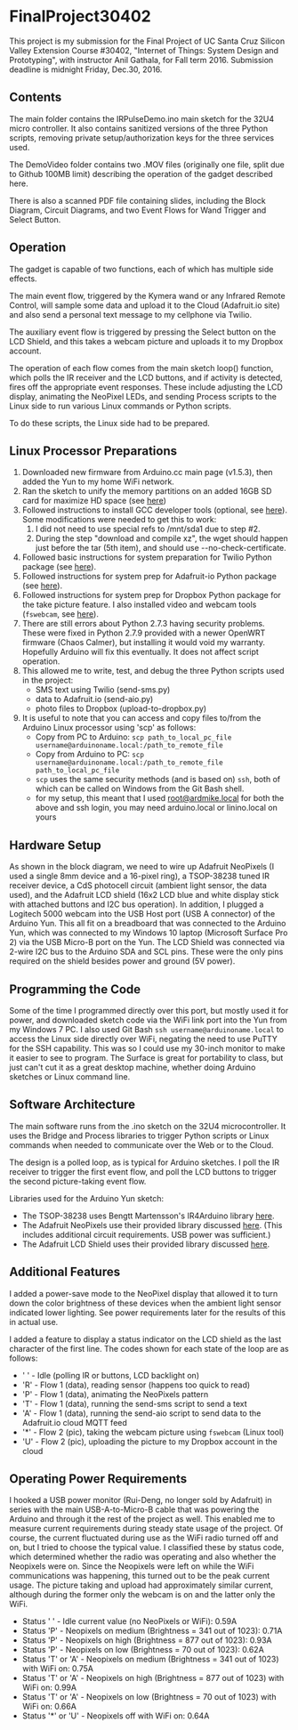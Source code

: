 # FinalProject30402 #

This project is my submission for the Final Project of UC Santa Cruz Silicon Valley Extension Course #30402, "Internet of Things: System Design and Prototyping", with instructor Anil Gathala, for Fall term 2016. Submission deadline is midnight Friday, Dec.30, 2016. 

## Contents ##

The main folder contains the IRPulseDemo.ino main sketch for the 32U4 micro controller. It also contains sanitized versions of the three Python scripts, removing private setup/authorization keys for the three services used.

The DemoVideo folder contains two .MOV files (originally one file, split due to Github 100MB limit) describing the operation of the gadget described here.

There is also a scanned PDF file containing slides, including the Block Diagram, Circuit Diagrams, and two Event Flows for Wand Trigger and Select Button.

## Operation ##

The gadget is capable of two functions, each of which has multiple side effects.

The main event flow, triggered by the Kymera wand or any Infrared Remote Control, will sample some data and upload it to the Cloud (Adafruit.io site) and also send a personal text message to my cellphone via Twilio.

The auxiliary event flow is triggered by pressing the Select button on the LCD Shield, and this takes a webcam picture and uploads it to my Dropbox account.

The operation of each flow comes from the main sketch loop() function, which polls the IR receiver and the LCD buttons, and if activity is detected, fires off the appropriate event responses. These include adjusting the LCD display, animating the NeoPixel LEDs, and sending Process scripts to the Linux side to run various Linux commands or Python scripts.

To do these scripts, the Linux side had to be prepared.

## Linux Processor Preparations ##

1. Downloaded new firmware from Arduino.cc main page (v1.5.3), then added the Yun to my home WiFi network.
2. Ran the sketch to unify the memory partitions on an added 16GB SD card for maximize HD space (see [here](https://www.arduino.cc/en/Tutorial/ExpandingYunDiskSpace))
3. Followed instructions to install GCC developer tools (optional, see [here](http://noblepepper.com/wp/blog/2014/10/22/gcc-g-on-an-arduino-yun/)). Some modifications were needed to get this to work:
	1. I did not need to use special refs to /mnt/sda1 due to step #2.
	2. During the step "download and compile xz", the wget should happen just before the tar (5th item), and should use --no-check-certificate.
4. Followed basic instructions for system preparation for Twilio Python package (see [here](https://twilioinc.wpengine.com/2015/02/send-sms-and-mms-from-your-arduino-yun.html)).
5. Followed instructions for system prep for Adafruit-io Python package (see [here](https://github.com/adafruit/io-client-python)).
6. Followed instructions for system prep for Dropbox Python package for the take picture feature. I also installed video and webcam tools (`fswebcam`, see [here](http://twilioinc.wpengine.com/2015/02/arduino-powered-photobooth-arduino-yun-a-webcam-and-dropbox.html)).
7. There are still errors about Python 2.7.3 having security problems. These were fixed in Python 2.7.9 provided with a newer OpenWRT firmware (Chaos Calmer), but installing it would void my warranty. Hopefully Arduino will fix this eventually. It does not affect script operation.
8. This allowed me to write, test, and debug the three Python scripts used in the project:
	- SMS text using Twilio (send-sms.py)
	- data to Adafruit.io (send-aio.py)
	- photo files to Dropbox (upload-to-dropbox.py)
9. It is useful to note that you can access and copy files to/from the Arduino Linux processor using 'scp' as follows:
	- Copy from PC to Arduino: `scp path_to_local_pc_file username@arduinoname.local:/path_to_remote_file`
	- Copy from Arduino to PC: `scp username@arduinoname.local:/path_to_remote_file path_to_local_pc_file`
	- `scp` uses the same security methods (and is based on) `ssh`, both of which can be called on Windows from the Git Bash shell.
	- for my setup, this meant that I used root@ardmike.local for both the above and ssh login, you may need arduino.local or linino.local on yours

## Hardware Setup ##

As shown in the block diagram, we need to wire up Adafruit NeoPixels (I used a single 8mm device and a 16-pixel ring), a TSOP-38238 tuned IR receiver device, a CdS photocell circuit (ambient light sensor, the data used), and the Adafruit LCD shield (16x2 LCD blue and white display stick with attached buttons and I2C bus operation). In addition, I plugged a Logitech 5000 webcam into the USB Host port (USB A connector) of the Arduino Yun. This all fit on a breadboard that was connected to the Arduino Yun, which was connected to my Windows 10 laptop (Microsoft Surface Pro 2) via the USB Micro-B port on the Yun. The LCD Shield was connected via 2-wire I2C bus to the Arduino SDA and SCL pins. These were the only pins required on the shield besides power and ground (5V power).

## Programming the Code ##

Some of the time I programmed directly over this port, but mostly used it for power, and downloaded sketch code via the WiFi link port into the Yun from my Windows 7 PC. I also used Git Bash `ssh username@arduinoname.local` to access the Linux side directly over WiFi, negating the need to use PuTTY for the SSH capability. This was so I could use my 30-inch monitor to make it easier to see to program. The Surface is great for portability to class, but just can't cut it as a great desktop machine, whether doing Arduino sketches or Linux command line.

## Software Architecture ##

The main software runs from the .ino sketch on the 32U4 microcontroller. It uses the Bridge and Process libraries to trigger Python scripts or Linux commands when needed to communicate over the Web or to the Cloud.

The design is a polled loop, as is typical for Arduino sketches. I poll the IR receiver to trigger the first event flow, and poll the LCD buttons to trigger the second picture-taking event flow.

Libraries used for the Arduino Yun sketch:

- The TSOP-38238 uses Bengtt Martensson's IR4Arduino library [here](https://github.com/bengtmartensson/Infrared4Arduino).
- The Adafruit NeoPixels use their provided library discussed [here](https://learn.adafruit.com/adafruit-neopixel-uberguide?view=all). (This includes additional circuit requirements. USB power was sufficient.)
- The Adafruit LCD Shield uses their provided library discussed [here](https://learn.adafruit.com/rgb-lcd-shield?view=all).  

## Additional Features ##

I added a power-save mode to the NeoPixel display that allowed it to turn down the color brightness of these devices when the ambient light sensor indicated lower lighting. See power requirements later for the results of this in actual use.

I added a feature to display a status indicator on the LCD shield as the last character of the first line. The codes shown for each state of the loop are as follows:

- ' ' - Idle (polling IR or buttons, LCD backlight on)
- 'R' - Flow 1 (data), reading sensor (happens too quick to read)
- 'P' - Flow 1 (data), animating the NeoPixels pattern
- 'T' - Flow 1 (data), running the send-sms script to send a text
- 'A' - Flow 1 (data), running the send-aio script to send data to the Adafruit.io cloud MQTT feed
- '*' - Flow 2 (pic), taking the webcam picture using `fswebcam` (Linux tool)
- 'U' - Flow 2 (pic), uploading the picture to my Dropbox account in the cloud

## Operating Power Requirements ##

I hooked a USB power monitor (Rui-Deng, no longer sold by Adafruit) in series with the main USB-A-to-Micro-B cable that was powering the Arduino and through it the rest of the project as well. This enabled me to measure current requirements during steady state usage of the project. Of course, the current fluctuated during use as the WiFi radio turned off and on, but I tried to choose the typical value. I classified these by status code, which determined whether the radio was operating and also whether the Neopixels were on. Since the Neopixels were left on while the WiFi communications was happening, this turned out to be the peak current usage. The picture taking and upload had approximately similar current, although during the former only the webcam is on and the latter only the WiFi.

- Status ' ' - Idle current value (no NeoPixels or WiFi): 0.59A
- Status 'P' - Neopixels on medium (Brightness = 341 out of 1023): 0.71A
- Status 'P' - Neopixels on high (Brightness = 877 out of 1023): 0.93A
- Status 'P' - Neopixels on low (Brightness = 70 out of 1023): 0.62A
- Status 'T' or 'A' - Neopixels on medium (Brightness = 341 out of 1023) with WiFi on: 0.75A
- Status 'T' or 'A' - Neopixels on high (Brightness = 877 out of 1023) with WiFi on: 0.99A
- Status 'T' or 'A' - Neopixels on low (Brightness = 70 out of 1023) with WiFi on: 0.66A
- Status '*' or 'U' - Neopixels off with WiFi on: 0.64A
